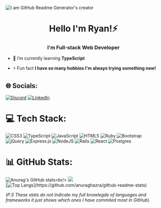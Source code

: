 ![I am GitHub Readme Generator's creator](https://media.tenor.com/D5QVYSPmpmAAAAAC/anime-keyboard-typing-keyboard-anime.gif)
<h1 align="center">Hello I'm Ryan!⚡️</h1>
<h3 align="center">I'm Full-stack Web Developer</h3>


- 🌱 I’m currently learning **TypeScript**

- ⚡ Fun fact **I have so many hobbies I'm always trying something new!**

## 🌐 Socials:
[![Discord](https://img.shields.io/badge/Discord-%237289DA.svg?logo=discord&logoColor=white)](https://discord.gg/TableBreaker#4470) [![LinkedIn](https://img.shields.io/badge/LinkedIn-%230077B5.svg?logo=linkedin&logoColor=white)](https://linkedin.com/in/RyanDeMesaa) 

# 💻 Tech Stack:
![CSS3](https://img.shields.io/badge/css3-%231572B6.svg?style=for-the-badge&logo=css3&logoColor=white) ![TypeScript](https://img.shields.io/badge/typescript-%23007ACC.svg?style=for-the-badge&logo=typescript&logoColor=white) ![JavaScript](https://img.shields.io/badge/javascript-%23323330.svg?style=for-the-badge&logo=javascript&logoColor=%23F7DF1E) ![HTML5](https://img.shields.io/badge/html5-%23E34F26.svg?style=for-the-badge&logo=html5&logoColor=white) ![Ruby](https://img.shields.io/badge/ruby-%23CC342D.svg?style=for-the-badge&logo=ruby&logoColor=white) ![Bootstrap](https://img.shields.io/badge/bootstrap-%23563D7C.svg?style=for-the-badge&logo=bootstrap&logoColor=white) ![jQuery](https://img.shields.io/badge/jquery-%230769AD.svg?style=for-the-badge&logo=jquery&logoColor=white) ![Express.js](https://img.shields.io/badge/express.js-%23404d59.svg?style=for-the-badge&logo=express&logoColor=%2361DAFB) ![NodeJS](https://img.shields.io/badge/node.js-6DA55F?style=for-the-badge&logo=node.js&logoColor=white) ![Rails](https://img.shields.io/badge/rails-%23CC0000.svg?style=for-the-badge&logo=ruby-on-rails&logoColor=white) ![React](https://img.shields.io/badge/react-%2320232a.svg?style=for-the-badge&logo=react&logoColor=%2361DAFB) ![Postgres](https://img.shields.io/badge/postgres-%23316192.svg?style=for-the-badge&logo=postgresql&logoColor=white)
# 📊 GitHub Stats:
![Anurag's GitHub stats](https://github-readme-stats.vercel.app/api?username=RyanDeMesa&theme=dark&hide_border=false&include_all_commits=true&count_private=true?)<br/>
![](https://github-readme-streak-stats.herokuapp.com/?user=RyanDeMesa&theme=dark&hide_border=false)<br/>
[![Top Langs](https://github-readme-stats.vercel.app/api/top-langs/?username=RyanDeMesa&compact&theme=dark&hide_border=false&include_all_commits=true&count_private=true?)](https://github.com/anuraghazra/github-readme-stats)
<!-- ![](https://github-readme-stats.vercel.app/api/top-langs/?username=RyanDeMesa&theme=dark&hide_border=false&include_all_commits=true&count_private=true&layout=compact) -->

(*P.S These stats do not indicate my full knowlegde of languages and frameworks it just shows which ones I have commited most in GitHub*)
